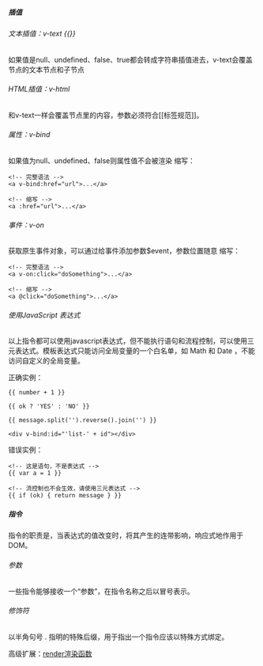 ##### 插值
###### 文本插值：v-text  {{}}
如果值是null、undefined、false、true都会转成字符串插值进去，v-text会覆盖节点的文本节点和子节点

###### HTML插值：v-html
和v-text一样会覆盖节点里的内容，参数必须符合[[标签规范]]。

###### 属性：v-bind
如果值为null、undefined、false则属性值不会被渲染
缩写：
```
<!-- 完整语法 -->
<a v-bind:href="url">...</a>

<!-- 缩写 -->
<a :href="url">...</a>
```

###### 事件：v-on
获取原生事件对象，可以通过给事件添加参数$event，参数位置随意
缩写：
```
<!-- 完整语法 -->
<a v-on:click="doSomething">...</a>

<!-- 缩写 -->
<a @click="doSomething">...</a>
```

###### 使用JavaScript 表达式
以上指令都可以使用javascript表达式，但不能执行语句和流程控制，可以使用三元表达式。模板表达式只能访问全局变量的一个白名单，如 Math 和 Date ，不能访问自定义的全局变量。

正确实例：
```
{{ number + 1 }}

{{ ok ? 'YES' : 'NO' }}

{{ message.split('').reverse().join('') }}

<div v-bind:id="'list-' + id"></div>
```
错误实例：
```
<!-- 这是语句，不是表达式 -->
{{ var a = 1 }}

<!-- 流控制也不会生效，请使用三元表达式 -->
{{ if (ok) { return message } }}
```

##### 指令
指令的职责是，当表达式的值改变时，将其产生的连带影响，响应式地作用于 DOM。
###### 参数
一些指令能够接收一个“参数”，在指令名称之后以冒号表示。

###### 修饰符
以半角句号 . 指明的特殊后缀，用于指出一个指令应该以特殊方式绑定。

高级扩展：[render渲染函数](https://cn.vuejs.org/v2/guide/render-function.html)